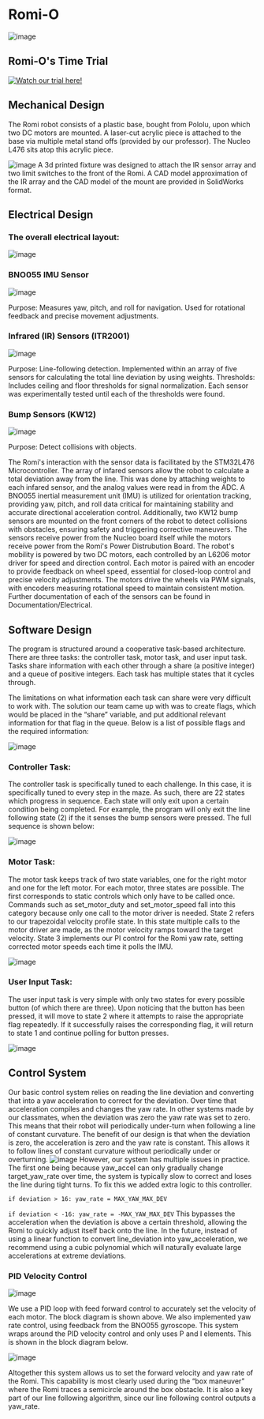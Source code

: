 # Romi-O

![image](https://github.com/user-attachments/assets/567208f4-1a69-448f-bbc5-d614e7f98857)

## Romi-O's Time Trial

[![Watch our trial here!](https://img.youtube.com/vi/ucUNd86v_RI/0.jpg)](https://youtu.be/ucUNd86v_RI?si=cy1BHj5UCIDBjYc2)

## Mechanical Design
The Romi robot consists of a plastic base, bought from Pololu, upon which two DC motors are mounted. A laser-cut acrylic piece is attached to the base via multiple metal stand offs (provided by our professor). The Nucleo L476 sits atop this acrylic piece.  

![image](https://github.com/user-attachments/assets/ed11c48e-119e-4928-b386-a1c8c50f31ee)
A 3d printed fixture was designed to attach the IR sensor array and two limit switches to the front of the Romi. A CAD model approximation of the IR array and the CAD model of the mount are provided in SolidWorks format.

## Electrical Design

### The overall electrical layout:
![image](https://github.com/user-attachments/assets/aab5baaf-0229-489f-bc56-d4008f9c643d)

### BNO055 IMU Sensor  
![image](https://github.com/user-attachments/assets/2d70a372-22b0-426c-9ca0-f4dde21e9a8c)

Purpose: Measures yaw, pitch, and roll for navigation. Used for rotational feedback and precise movement adjustments. 
 
### Infrared (IR) Sensors (ITR2001)   

![image](https://github.com/user-attachments/assets/ab3d44ad-9c32-4259-9182-7c4955271e84)

Purpose: Line-following detection. Implemented within an array of five sensors for calculating the total line deviation by using weights. 
Thresholds: Includes ceiling and floor thresholds for signal normalization. Each sensor was experimentally tested until each of the thresholds were found.  
 
### Bump Sensors (KW12)  

![image](https://github.com/user-attachments/assets/9984de5b-84b2-4767-90d0-3cdbed049417)

Purpose: Detect collisions with objects.

The Romi's interaction with the sensor data is facilitated by the STM32L476 Microcontroller. The array of infared sensors allow the robot to calculate a total deviation away from the line. This was done by attaching weights to each infared sensor, and the analog values were read in from the ADC. A BNO055 inertial measurement unit (IMU) is utilized for orientation tracking, providing yaw, pitch, and roll data critical for maintaining stability and accurate directional acceleration control. Additionally, two KW12 bump sensors are mounted on the front corners of the robot to detect collisions with obstacles, ensuring safety and triggering corrective maneuvers. The sensors receive power from the Nucleo board itself while the motors receive power from the Romi's Power Distrubution Board. The robot's mobility is powered by two DC motors, each controlled by an L6206 motor driver for speed and direction control. Each motor is paired with an encoder to provide feedback on wheel speed, essential for closed-loop control and precise velocity adjustments. The motors drive the wheels via PWM signals, with encoders measuring rotational speed to maintain consistent motion. Further documentation of each of the sensors can be found in Documentation/Electrical.

## Software Design
The program is structured around a cooperative task-based architecture. There are three tasks: the controller task, motor task, and user input task. Tasks share information with each other through a share (a positive integer) and a queue of positive integers. Each task has multiple states that it cycles through.

The limitations on what information each task can share were very difficult to work with. The solution our team came up with was to create flags, which would be placed in the “share” variable, and put additional relevant information for that flag in the queue. Below is a list of possible flags and the required information:
 
![image](https://github.com/user-attachments/assets/d1f1923e-6ccf-4858-bcaf-01e1ae9419c2)

### Controller Task:
The controller task is specifically tuned to each challenge. In this case, it is specifically tuned to every step in the maze. As such, there are 22 states which progress in sequence. Each state will only exit upon a certain condition being completed. For example, the program will only exit the line following state (2) if the it senses the bump sensors were pressed. The full sequence is shown below:

![image](https://github.com/user-attachments/assets/18a6a77f-9669-4266-8c9e-baf96d4a77f0)

### Motor Task:
The motor task keeps track of two state variables, one for the right motor and one for the left motor. For each motor, three states are possible. The first corresponds to static controls which only have to be called once. Commands such as set_motor_duty and set_motor_speed fall into this category because only one call to the motor driver is needed. State 2 refers to our trapezoidal velocity profile state. In this state multiple calls to the motor driver are made, as the motor velocity ramps toward the target velocity. State 3 implements our PI control for the Romi yaw rate, setting corrected motor speeds each time it polls the IMU.

![image](https://github.com/user-attachments/assets/a3f535a0-c0be-44f0-b186-fffae2fda843)

### User Input Task:
The user input task is very simple with only two states for every possible button (of which there are three). Upon noticing that the button has been pressed, it will move to state 2 where it attempts to raise the appropriate flag repeatedly. If it successfully raises the corresponding flag, it will return to state 1 and continue polling for button presses.

![image](https://github.com/user-attachments/assets/caeb97ff-0f13-496d-a720-e294e8075bfa)

## Control System
Our basic control system relies on reading the line deviation and converting that into a yaw acceleration to correct for the deviation. Over time that acceleration compiles and changes the yaw rate. 
In other systems made by our classmates, when the deviation was zero the yaw rate was set to zero. This means that their robot will periodically under-turn when following a line of constant curvature. The benefit of our design is that when the deviation is zero, the acceleration is zero and the yaw rate is constant. This allows it to follow lines of constant curvature without periodically under or overturning.
![image](https://github.com/user-attachments/assets/c8c0c975-9232-4f5b-8fb4-02d415dc6193)
However, our system has multiple issues in practice. The first one being because yaw_accel can only gradually change target_yaw_rate over time, the system is typically slow to correct and loses the line during tight turns. To fix this we added extra logic to this controller.

`if deviation > 16:
      yaw_rate = MAX_YAW_MAX_DEV`
      
`if deviation < -16:
      yaw_rate = -MAX_YAW_MAX_DEV`
This bypasses the acceleration when the deviation is above a certain threshold, allowing the Romi to quickly adjust itself back onto the line. In the future, instead of using a linear function to convert line_deviation into yaw_acceleration, we recommend using a cubic polynomial which will naturally evaluate large accelerations at extreme deviations.

### PID Velocity Control

![image](https://github.com/user-attachments/assets/5c71bf60-a27a-4e25-8573-a45c13e98a5e)

We use a PID loop with feed forward control to accurately set the velocity of each motor. The block diagram is shown above. 
We also implemented yaw rate control, using feedback from the BNO055 gyroscope. This system wraps around the PID velocity control and only uses P and I elements. This is shown in the block diagram below. 

![image](https://github.com/user-attachments/assets/2187be69-95a3-40e4-b18e-66a031f309b2)

Altogether this system allows us to set the forward velocity and yaw rate of the Romi. This capability is most clearly used during the “box maneuver” where the Romi traces a semicircle around the box obstacle. It is also a key part of our line following algorithm, since our line following control outputs a yaw_rate.

